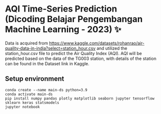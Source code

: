 # AQI Time-Series Prediction (Dicoding Belajar Pengembangan Machine Learning - 2023) ✨

Data is acquired from https://www.kaggle.com/datasets/rohanrao/air-quality-data-in-india?select=station_hour.csv and utilized the station_hour.csv file to predict the Air Quality Index (AQI). AQI will be predicted based on the data of the TG003 station, with details of the station can be found in the Dataset link in Kaggle.

## Setup environment
```
conda create --name main-ds python=3.9
conda activate main-ds
pip install numpy pandas plotly matplotlib seaborn jupyter tensorflow sklearn keras statsmodels
jupyter notebook
```



